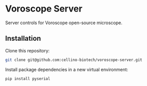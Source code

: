 # Voroscope Server

Server controls for Voroscope open-source microscope.

## Installation

Clone this repository:

```zsh
git clone git@github.com:cellino-biotech/voroscope-server.git
```

Install package dependencies in a new virtual environment:

```zsh
pip install pyserial
```
